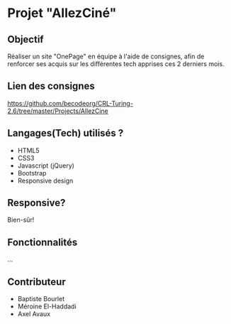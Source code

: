 # Projet "AllezCiné"
## Objectif
Réaliser un site "OnePage" en équipe à l'aide de consignes, afin de renforcer ses acquis sur les différentes tech apprises ces 2 derniers mois.
## Lien des consignes
https://github.com/becodeorg/CRL-Turing-2.6/tree/master/Projects/AllezCine

## Langages(Tech) utilisés ?
* HTML5
* CSS3
* Javascript (jQuery)
* Bootstrap
* Responsive design
## Responsive?
Bien-sûr!
## Fonctionnalités
...
## Contributeur
* Baptiste Bourlet
* Méroine El-Haddadi
* Axel Avaux